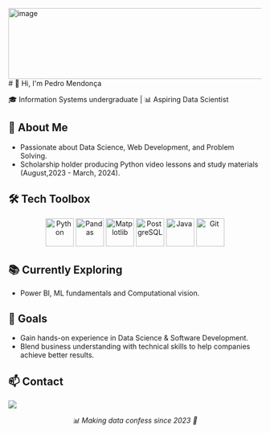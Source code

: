 <img width="615" height="141" alt="image" src="https://github.com/user-attachments/assets/17d5f01e-808d-49f9-89c1-47b54f8429fd" /># 👋 Hi, I'm Pedro Mendonça

🎓 Information Systems undergraduate | 📊 Aspiring Data Scientist

## 🚀 About Me
- Passionate about Data Science, Web Development, and Problem Solving.
- Scholarship holder producing Python video lessons and study materials (August,2023 - March, 2024).

## 🛠️ Tech Toolbox
<p align="center">
  <img src="https://cdn.jsdelivr.net/gh/devicons/devicon/icons/python/python-original.svg" alt="Python" width="56" height="56"/>
  <img src="https://pandas.pydata.org//static/img/favicon_white.ico" alt="Pandas" width="56" height="56"/>
  <img src="https://upload.wikimedia.org/wikipedia/commons/8/84/Matplotlib_icon.svg" alt="Matplotlib" width="56" height="56"/>
  <img src="https://upload.wikimedia.org/wikipedia/commons/2/29/Postgresql_elephant.svg" alt="PostgreSQL" width="56" height="56"/>
  <img src="https://cdn.jsdelivr.net/gh/devicons/devicon/icons/java/java-original.svg" alt="Java" width="56" height="56"/>
  <img src="https://cdn.jsdelivr.net/gh/devicons/devicon/icons/git/git-original.svg" alt="Git" width="56" height="56"/>
</p>

## 📚 Currently Exploring
- Power BI, ML fundamentals and Computational vision.

## 🌟 Goals
- Gain hands-on experience in Data Science & Software Development.
- Blend business understanding with technical skills to help companies achieve better results.

## 📫 Contact
[![](https://img.shields.io/badge/linkedin-blue)](https://www.linkedin.com/in/p-mendoncad/)

<p align="center">
  <i>📊 Making data confess since 2023 🔎</i>
</p>

